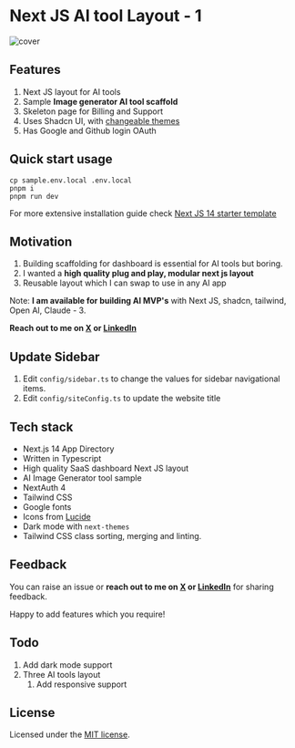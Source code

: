 # Next JS AI tool Layout - 1
![cover](https://next-js-ai-tool-layout-1.vercel.app/view.png)



## Features

1. Next JS layout for AI tools
1. Sample **Image generator AI tool scaffold**
2. Skeleton page for Billing and Support
4. Uses Shadcn UI, with [changeable themes](https://ui.shadcn.com/themes) 
5. Has Google and Github login OAuth



## Quick start usage

```
cp sample.env.local .env.local
pnpm i
pnpm run dev
```

For more extensive installation guide check [Next JS 14 starter template](https://github.com/soulbliss/next-js-14-starter-template)



## Motivation 

1. Building scaffolding for dashboard is essential for AI tools but boring.
2. I wanted a **high quality plug and play, modular next js layout** 
3. Reusable layout which I can swap to use in any AI app




Note: **I am available for building AI MVP's** with Next JS, shadcn, tailwind, Open AI, Claude - 3. 

**Reach out to me on [X](https://x.com/soulblissX) or [LinkedIn](https://www.linkedin.com/in/deepak-garasangi)**



## Update Sidebar

1. Edit `config/sidebar.ts` to change the values for sidebar navigational items.
2. Edit `config/siteConfig.ts` to update the website title



## Tech stack

- Next.js 14 App Directory
- Written in Typescript
- High quality SaaS dashboard Next JS layout
- AI Image Generator tool sample
- NextAuth 4
- Tailwind CSS
- Google fonts
- Icons from [Lucide](https://lucide.dev)
- Dark mode with `next-themes`
- Tailwind CSS class sorting, merging and linting.





## Feedback

You can raise an issue or **reach out to me on [X](https://x.com/soulblissX) or [LinkedIn](https://www.linkedin.com/in/deepak-garasangi)** for sharing feedback.

Happy to add features which you require!

## Todo

1. Add dark mode support
2. Three AI tools layout
   1. Add responsive support



## License

Licensed under the [MIT license](https://github.com/shadcn/ui/blob/main/LICENSE.md).
